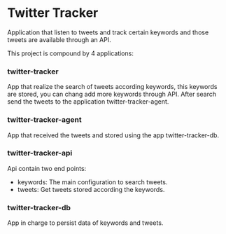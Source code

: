 # Twitter Tracker
Application that listen to tweets and track certain keywords and those tweets are available through an API.

This project is compound by 4 applications:

### twitter-tracker
App that realize the search of tweets according keywords, this keywords are stored, you can chang add more keywords through API. After search send the tweets to the application twitter-tracker-agent.

### twitter-tracker-agent
App that received the tweets and stored using the app twitter-tracker-db.

### twitter-tracker-api
Api contain two end points:
* keywords: The main configuration to search tweets.
* tweets: Get tweets stored according the keywords.

### twitter-tracker-db
App in charge to persist data of keywords and tweets.